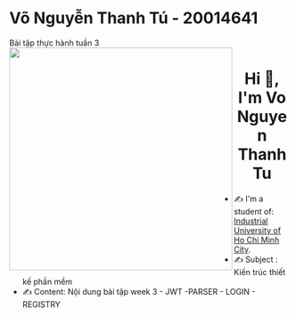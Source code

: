 # Võ Nguyễn Thanh Tú - 20014641 
Bài tập thực hành tuần 3
<img align="left" width="400" src="https://github.githubassets.com/images/modules/profile/profile-first-repo.svg">
<h1 align="center">Hi 👋, I'm Vo Nguyen Thanh Tu</h1>

- ✍ I'm a student of: [Industrial University of Ho Chi Minh City](https://iuh.edu.vn/).
- ✍ Subject : Kiến trúc thiết kế phần mềm
- ✍ Content: Nội dung bài tập week 3 - JWT -PARSER - LOGIN - REGISTRY
<br />




